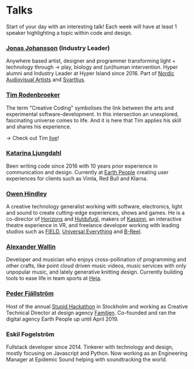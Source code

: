 # Talks

Start of your day with an interesting talk! Each week will have at least 1 speaker highlighting a topic within code and design.

### [Jonas Johansson](https://jonasjohansson.se/) \(Industry Leader\)

Anywhere based artist, designer and programmer transforming light + technology through → play, biology and \(un\)human intervention. Hyper alumni and Industry Leader at Hyper Island since 2016. Part of [Nordic Audiovisual Artists](https://nava.community/) and [Svartljus](https://svartljus.se/).

### [Tim Rodenbroeker](https://timrodenbroeker.de/)

The term "Creative Coding" symbolises the link between the arts and experimental software-development. In this intersection an unexplored, fascinating universe comes to life. And it is here that Tim applies his skill and shares his experience.

→ Check out Tim [live](https://www.youtube.com/watch?v=JW7oAbLVNJE)!

### [Katarina Ljungdahl](https://earthpeople.se/katarina)

Been writing code since 2016 with 10 years prior experience in communication and design. Currently at [Earth People](https://earthpeople.se/) creating user experiences for clients such as Vimla, Red Bull and Klarna.

### [Owen Hindley](http://www.owenhindley.co.uk/)

A creative technology generalist working with software, electronics, light and sound to create cutting-edge experiences, shows and games. He is a co-director of [Horizons](https://horizons-vr.com/) and [Huldufugl](http://huldufugl.is/), makers of [Kassinn](https://amaze-berlin.de/), an interactive theatre experience in VR, and freelance developer working with leading studios such as [FIELD](https://www.field.io/), [Universal Everything](https://universaleverything.com/latest) and [B-Reel](https://www.b-reel.com/).

### [Alexander Wallin](https://www.alexanderwallin.com/)

Developer and musician who enjoys cross-pollination of programming and other crafts, like point cloud driven music videos, music services with only unpopular music, and lately generative knitting design. Currently building tools to ease life in team sports at [Heja](https://heja.io/).

### [Peder Fjällström](https://pederfjallstrom.com/)

Host of the annual [Stupid Hackathon](https://www.stupidhackathon.se/) in Stockholm and working as Creative Technical Director at design agency [Familjen](https://www.familjen.se/). Co-founded and ran the digital agency Earth People up until April 2019.

### Eskil Fogelström

Fullstack developer since 2014. Tinkerer with technology and design, mostly focusing on Javascript and Python. Now working as an Engineering Manager at Epidemic Sound helping with soundtracking the world.

